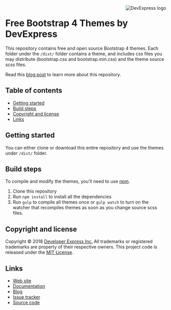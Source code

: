 <a href="https://DevExpress.com/">
    <img src="https://community.devexpress.com/blogs/aspnet/DevExpress-Powered-Color-Large.png" alt="DevExpress logo" title="DevExpress" align="right" />
</a>

Free Bootstrap 4 Themes by DevExpress
=====================================

This repository contains free and open source Bootstrap 4 themes. 
Each folder under the `/dist/` folder contains a theme, and includes css files you may distribute (bootstrap.css and bootstrap.min.css) and the theme source scss files.

Read this [blog post](https://community.devexpress.com/blogs/aspnet/archive/2018/08/15/free-devexpress-bootstrap-4-themes.aspx) to learn more about this repository.

## Table of contents

- [Getting started](#gettingstarted)
- [Build steps](#Build-steps)
- [Copyright and license](#Copyright-and-license)
- [Links](#links)

## Getting started

You can either clone or download this entire repository and use the themes under `/dist/` folder.

## Build steps

To compile and modify the themes, you'll need to use [npm](https://www.npmjs.com/).

1. Clone this repository
2. Run `npm install` to install all the dependencies
3. Run `gulp` to compile all themes once or `gulp watch` to turn on the watcher that recompiles themes as soon as you change source scss files.

## Copyright and license

Copyright © 2018 [Developer Express Inc.](https://devexpress.com/) All trademarks or registered trademarks are property of their respective owners. 
This project code is released under the [MIT License](https://opensource.org/licenses/MIT).

## Links

* [Web site](https://www.devexpress.com/products/net/controls/asp/bootstrap-webforms.xml)
* [Documentation](https://documentation.devexpress.com/AspNetBootstrap/117864/ASP-NET-Bootstrap-Controls)
* [Blog](https://community.devexpress.com/blogs/aspnet/archive/2018/08/15/free-devexpress-bootstrap-4-themes.aspx)
* [Issue tracker](https://github.com/DevExpress/bootstrap-themes/issues)
* [Source code](https://github.com/DevExpress/bootstrap-themes/)
